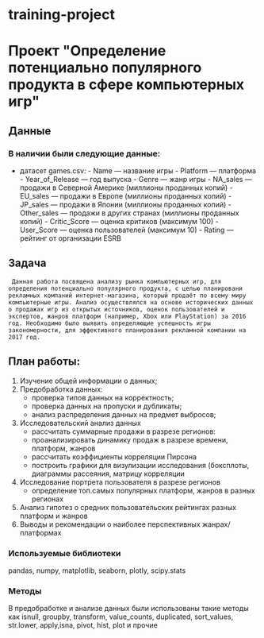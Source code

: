 ﻿# training-project
# Проект "Определение потенциально популярного продукта в сфере компьютерных игр"
## Данные

### В наличии были следующие данные:

   -  датасет games.csv:
     - Name — название игры
     - Platform — платформа 
     - Year_of_Release — год выпуска 
     - Genre — жанр игры 
     - NA_sales — продажи в Северной Америке (миллионы проданных копий) 
     - EU_sales — продажи в Европе (миллионы проданных копий) 
     - JP_sales — продажи в Японии (миллионы проданных копий) 
     - Other_sales — продажи в других странах (миллионы проданных копий) 
     - Critic_Score — оценка критиков (максимум 100) 
     - User_Score — оценка пользователей (максимум 10) 
     - Rating — рейтинг от организации ESRB
## Задача
     Данная работа посвящена анализу рынка компьютерных игр, для определения потенциально популярного продукта, с целью планировани рекламных компаний интернет-магазина, который продаёт по всему миру компьютерные игры. Анализ осуществлялся на основе исторических данных о продажах игр из открытых источников, оценок пользователей и экспертов, жанров платформ (например, Xbox или PlayStation) за 2016 год. Необходимо было выявить определяющие успешность игры закономерности, для эффективного планирования рекламной компании на 2017 год.
## План работы:
1. Изучение общей информации о данных;
2. Предобработка данных:
    - проверка типов данных на корректность;
    - проверка данных на пропуски и дубликаты;
    - анализ распределения данных на предмет выбросов;
3. Исследовательский анализ данных
    - рассчитать суммарные продажи в разрезе регионов:
    - проанализировать динамику продаж в разрезе времени, платформ, жанров
    - рассчитать коэффициенты корреляции Пирсона
    - построить графики для визулизации исследования (боксплоты, диаграммы рассеяния, матрицу корреляции
4. Исследование портрета пользователя в разрезе регионов
    - определение топ.самых популярных платформ, жанров в разных регионах
5. Анализ гипотез о средних пользовательских рейтингах разных платформ и жанров
6. Выводы и рекомендации о наиболее перспективных жанрах/платформах


### Используемые библиотеки
pandas, numpy, matplotlib, seaborn, plotly, scipy.stats
### Методы
В предобработке  и анализе данных были использованы такие методы как isnull, groupby, transform, value_counts, duplicated, sort_values, str.lower, apply,isna, pivot, hist, plot и прочие